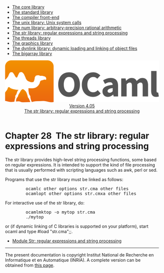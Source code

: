 <!-- ((! set title Manual !)) ((! set documentation !)) ((! set manual !)) ((! set nobreadcrumb !)) -->
<div class="manual content"><ul class="part_menu"><li><a href="core.html">The core library</a></li><li><a href="stdlib.html">The standard library</a></li><li><a href="parsing.html">The compiler front-end</a></li><li><a href="libunix.html">The unix library: Unix system calls</a></li><li><a href="libnum.html">The num library: arbitrary-precision rational arithmetic</a></li><li class="active"><a href="libstr.html">The str library: regular expressions and string processing</a></li><li><a href="libthreads.html">The threads library</a></li><li><a href="libgraph.html">The graphics library</a></li><li><a href="libdynlink.html">The dynlink library: dynamic loading and linking of object files</a></li><li><a href="libbigarray.html">The bigarray library</a></li></ul><header><nav class="toc brand"><a class="brand" href="https://ocaml.org/"><img src="colour-logo-gray.svg" class="svg" alt="OCaml"></a></nav><nav class="toc"><div class="toc_version"><a href="/docs" id="version-select">Version 4.05</a></div><div class="toc_title"><a href="#">The str library: regular expressions and string processing</a></div></nav></header>




<h1 class="chapter" id="sec534"><span>Chapter 28</span>&nbsp;&nbsp;The str library: regular expressions and string processing</h1>
<p>The <span class="c003">str</span> library provides high-level string processing functions,
some based on regular expressions. It is intended to support the kind
of file processing that is usually performed with scripting languages
such as <span class="c003">awk</span>, <span class="c003">perl</span> or <span class="c003">sed</span>.</p><p>Programs that use the <span class="c003">str</span> library must be linked as follows:
</p><pre>        ocamlc <span class="c009">other options</span> str.cma <span class="c009">other files</span>
        ocamlopt <span class="c009">other options</span> str.cmxa <span class="c009">other files</span>
</pre><p>
For interactive use of the <span class="c003">str</span> library, do:
</p><pre>        ocamlmktop -o mytop str.cma
        ./mytop
</pre><p>
or (if dynamic linking of C libraries is supported on your platform),
start <span class="c003">ocaml</span> and type <span class="c003">#load "str.cma";;</span>.</p><ul class="ftoc2"><li class="li-links">
<a href="../../api/4.05/Str.html">Module <span class="c003">Str</span>: regular expressions and string processing</a>
</li></ul>
<hr>





<div class="copyright">The present documentation is copyright Institut National de Recherche en Informatique et en Automatique (INRIA). A complete version can be obtained from <a href="http://caml.inria.fr/pub/docs/manual-ocaml/">this page</a>.</div></div>